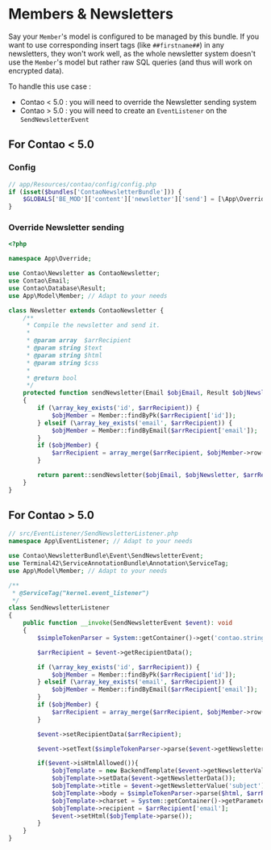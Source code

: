 Members & Newsletters
=====================

Say your `Member`'s model is configured to be managed by this bundle. If you want to use corresponding insert tags (like `##firstname##`) in any newsletters, they won't work well, as the whole newsletter system doesn't use the `Member`'s model but rather raw SQL queries (and thus will work on encrypted data).

To handle this use case :
- Contao < 5.0 : you will need to override the Newsletter sending system
- Contao > 5.0 : you will need to create an `EventListener` on the `SendNewsletterEvent`

## For Contao < 5.0

### Config

```php
// app/Resources/contao/config/config.php
if (isset($bundles['ContaoNewsletterBundle'])) {
	$GLOBALS['BE_MOD']['content']['newsletter']['send'] = [\App\Override\Newsletter::class,'send'];
}
```

### Override Newsletter sending

```php
<?php

namespace App\Override;

use Contao\Newsletter as ContaoNewsletter;
use Contao\Email;
use Contao\Database\Result;
use App\Model\Member; // Adapt to your needs

class Newsletter extends ContaoNewsletter {
    /**
     * Compile the newsletter and send it.
     *
     * @param array  $arrRecipient
     * @param string $text
     * @param string $html
     * @param string $css
     *
     * @return bool
     */
    protected function sendNewsletter(Email $objEmail, Result $objNewsletter, $arrRecipient, $text, $html, $css = null)
    {
        if (\array_key_exists('id', $arrRecipient)) {
            $objMember = Member::findByPk($arrRecipient['id']);
        } elseif (\array_key_exists('email', $arrRecipient)) {
            $objMember = Member::findByEmail($arrRecipient['email']);
        }
        if ($objMember) {
            $arrRecipient = array_merge($arrRecipient, $objMember->row());
        }

        return parent::sendNewsletter($objEmail, $objNewsletter, $arrRecipient, $text, $html, $css);
    }
}
```

## For Contao > 5.0

```php
// src/EventListener/SendNewsletterListener.php
namespace App\EventListener; // Adapt to your needs

use Contao\NewsletterBundle\Event\SendNewsletterEvent;
use Terminal42\ServiceAnnotationBundle\Annotation\ServiceTag;
use App\Model\Member; // Adapt to your needs

/**
 * @ServiceTag("kernel.event_listener")
 */
class SendNewsletterListener
{
    public function __invoke(SendNewsletterEvent $event): void
    {
    	$simpleTokenParser = System::getContainer()->get('contao.string.simple_token_parser');

       	$arrRecipient = $event->getRecipientData();

       	if (\array_key_exists('id', $arrRecipient)) {
            $objMember = Member::findByPk($arrRecipient['id']);
        } elseif (\array_key_exists('email', $arrRecipient)) {
            $objMember = Member::findByEmail($arrRecipient['email']);
        }
        if ($objMember) {
            $arrRecipient = array_merge($arrRecipient, $objMember->row());
        }

        $event->setRecipientData($arrRecipient);

        $event->setText($simpleTokenParser->parse($event->getNewsletterValue('text'), $arrRecipient));

        if($event->isHtmlAllowed()){
        	$objTemplate = new BackendTemplate($event->getNewsletterValue('template') ?: 'mail_default');
			$objTemplate->setData($event->getNewsletterData());
			$objTemplate->title = $event->getNewsletterValue('subject');
			$objTemplate->body = $simpleTokenParser->parse($html, $arrRecipient);
			$objTemplate->charset = System::getContainer()->getParameter('kernel.charset');
			$objTemplate->recipient = $arrRecipient['email'];
			$event->setHtml($objTemplate->parse());
        }
    }
}
```